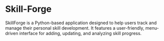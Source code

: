 # Skill-Forge
SkillForge is a Python-based application designed to help users track and manage their personal skill development. It features a user-friendly, menu-driven interface for adding, updating, and analyzing skill progress. 
